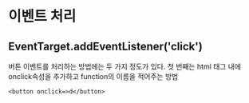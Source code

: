 이벤트 처리
===

## EventTarget.addEventListener('click')
버튼 이벤트를 처리하는 방법에는 두 가지 정도가 있다. 첫 번째는 html 태그 내에 onclick속성을 추가하고 function의 이름을 적어주는 방법
```
<button onclick=>d</button>
```